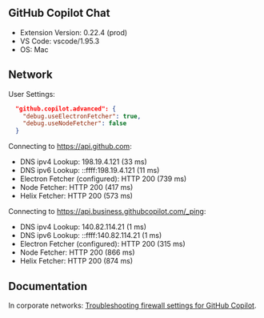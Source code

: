 ## GitHub Copilot Chat

- Extension Version: 0.22.4 (prod)
- VS Code: vscode/1.95.3
- OS: Mac

## Network

User Settings:
```json
  "github.copilot.advanced": {
    "debug.useElectronFetcher": true,
    "debug.useNodeFetcher": false
  }
```

Connecting to https://api.github.com:
- DNS ipv4 Lookup: 198.19.4.121 (33 ms)
- DNS ipv6 Lookup: ::ffff:198.19.4.121 (11 ms)
- Electron Fetcher (configured): HTTP 200 (739 ms)
- Node Fetcher: HTTP 200 (417 ms)
- Helix Fetcher: HTTP 200 (573 ms)

Connecting to https://api.business.githubcopilot.com/_ping:
- DNS ipv4 Lookup: 140.82.114.21 (1 ms)
- DNS ipv6 Lookup: ::ffff:140.82.114.21 (1 ms)
- Electron Fetcher (configured): HTTP 200 (315 ms)
- Node Fetcher: HTTP 200 (866 ms)
- Helix Fetcher: HTTP 200 (874 ms)

## Documentation

In corporate networks: [Troubleshooting firewall settings for GitHub Copilot](https://docs.github.com/en/copilot/troubleshooting-github-copilot/troubleshooting-firewall-settings-for-github-copilot).